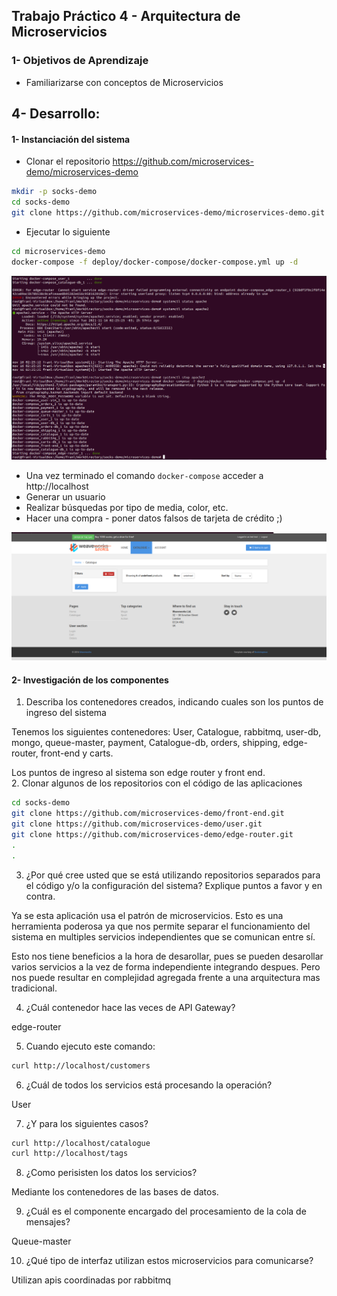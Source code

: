 ## Trabajo Práctico 4 - Arquitectura de Microservicios

### 1- Objetivos de Aprendizaje
 - Familiarizarse con conceptos de Microservicios

## 4- Desarrollo:


#### 1- Instanciación del sistema
- Clonar el repositorio https://github.com/microservices-demo/microservices-demo
```bash
mkdir -p socks-demo
cd socks-demo
git clone https://github.com/microservices-demo/microservices-demo.git
```
- Ejecutar lo siguiente
```bash
cd microservices-demo
docker-compose -f deploy/docker-compose/docker-compose.yml up -d
```

 ![Screenshot](Images/imagen1.png)
- Una vez terminado el comando `docker-compose` acceder a http://localhost
- Generar un usuario
- Realizar búsquedas por tipo de media, color, etc.
- Hacer una compra - poner datos falsos de tarjeta de crédito ;)

 ![Screenshot](Images/imagen2.png)
#### 2- Investigación de los componentes
1. Describa los contenedores creados, indicando cuales son los puntos de ingreso del sistema

Tenemos los siguientes contenedores: User, Catalogue, rabbitmq, user-db, mongo, queue-master, payment, Catalogue-db, orders, shipping, edge-router, front-end y carts.


Los puntos de ingreso al sistema son edge router y front end.  
2. Clonar algunos de los repositorios con el código de las aplicaciones
```bash
cd socks-demo
git clone https://github.com/microservices-demo/front-end.git
git clone https://github.com/microservices-demo/user.git
git clone https://github.com/microservices-demo/edge-router.git
.
.
```
3. ¿Por qué cree usted que se está utilizando repositorios separados para el código y/o la configuración del sistema? Explique puntos a favor y en contra.

Ya se esta aplicación usa el patrón de microservicios. Esto es una herramienta poderosa ya que nos permite separar el funcionamiento del sistema en multiples servicios independientes que se comunican entre sí.

Esto nos tiene beneficios a la hora de desarollar, pues se pueden desarollar varios servicios a la vez de forma independiente integrando despues. Pero nos puede resultar en complejidad agregada frente a una arquitectura mas tradicional.

4. ¿Cuál contenedor hace las veces de API Gateway?

edge-router

5. Cuando ejecuto este comando:
```bash
curl http://localhost/customers
```
6. ¿Cuál de todos los servicios está procesando la operación?

User

7. ¿Y para los siguientes casos?
```bash
curl http://localhost/catalogue
curl http://localhost/tags
```


8. ¿Como perisisten los datos los servicios?

Mediante los contenedores de las bases de datos.

9. ¿Cuál es el componente encargado del procesamiento de la cola de mensajes?

Queue-master

10. ¿Qué tipo de interfaz utilizan estos microservicios para comunicarse?

Utilizan apis coordinadas por rabbitmq